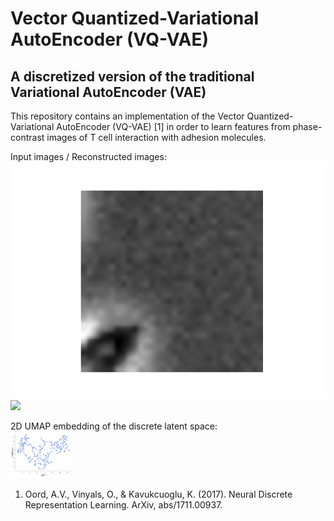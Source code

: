 # Vector Quantized-Variational AutoEncoder (VQ-VAE)

## A discretized version of the traditional Variational AutoEncoder (VAE)

This repository contains an implementation of the Vector Quantized-Variational AutoEncoder (VQ-VAE) [1] in order to learn features from phase-contrast images of T cell interaction with adhesion molecules.

Input images / Reconstructed images: \
<img src="res/originals.gif">
![](https://gitlab.com/kdobler/vq-vae/-/blob/main/res/originals.gif?ref_type=heads)

2D UMAP embedding of the discrete latent space: \
<img
  src="res/umap.png"
  alt="alt-text"
  title=""
  style="display: inline-block; width: 100px; height: 75px">




1. Oord, A.V., Vinyals, O., & Kavukcuoglu, K. (2017). Neural Discrete Representation Learning. ArXiv, abs/1711.00937.
